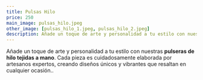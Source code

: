 ```yaml
---
title: Pulsas Hilo
price: 250
main_image: pulsas_hilo.jpeg
other_image: [pulsas_hilo_1.jpeg, pulsas_hilo_2.jpeg]
description: Añade un toque de arte y personalidad a tu estilo con nuestras pulseras de hilo tejidas.
---
```


Añade un toque de arte y personalidad a tu estilo con nuestras **pulseras de hilo tejidas a mano**. Cada pieza es cuidadosamente elaborada por artesanos expertos, creando diseños únicos y vibrantes que resaltan en cualquier ocasión..
